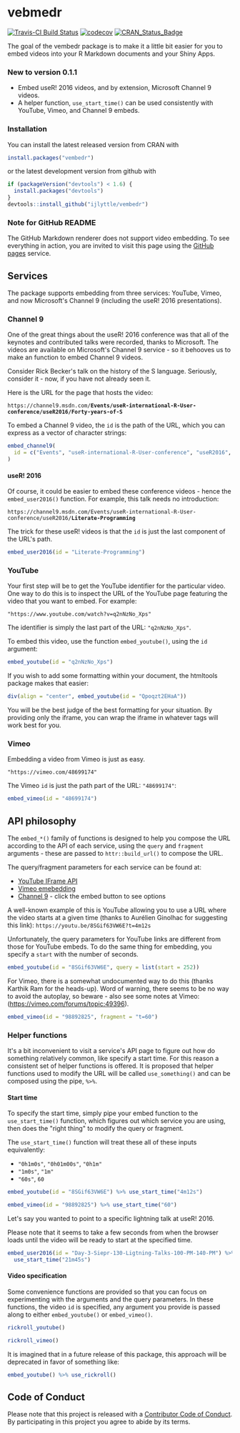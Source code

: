 
vebmedr
=======

[![Travis-CI Build Status](https://travis-ci.org/ijlyttle/vembedr.svg?branch=master)](https://travis-ci.org/ijlyttle/vembedr) [![codecov](https://codecov.io/gh/ijlyttle/vembedr/branch/master/graph/badge.svg)](https://codecov.io/gh/ijlyttle/vembedr) [![CRAN\_Status\_Badge](http://www.r-pkg.org/badges/version/vembedr)](http://cran.r-project.org/package=vembedr)

The goal of the vembedr package is to make it a little bit easier for you to embed videos into your R Markdown documents and your Shiny Apps.

### New to version 0.1.1

-   Embed useR! 2016 videos, and by extension, Microsoft Channel 9 videos.
-   A helper function, `use_start_time()` can be used consistently with YouTube, Vimeo, and Channel 9 embeds.

### Installation

You can install the latest released version from CRAN with

``` r
install.packages("vembedr")
```

or the latest development version from github with

``` r
if (packageVersion("devtools") < 1.6) {
  install.packages("devtools")
}
devtools::install_github("ijlyttle/vembedr")
```

### Note for GitHub README

The GitHub Markdown renderer does not support video embedding. To see everything in action, you are invited to visit this page using the [GitHub pages](http://ijlyttle.github.io/vembedr/) service.

Services
--------

The package supports embedding from three services: YouTube, Vimeo, and now Microsoft's Channel 9 (including the useR! 2016 presentations).

### Channel 9

One of the great things about the useR! 2016 conference was that all of the keynotes and contributed talks were recorded, thanks to Microsoft. The videos are available on Microsoft's Channel 9 service - so it behooves us to make an function to embed Channel 9 videos.

Consider Rick Becker's talk on the history of the S language. Seriously, consider it - now, if you have not already seen it.

Here is the URL for the page that hosts the video:

`https://channel9.msdn.com/`**`Events/useR-international-R-User-conference/useR2016/Forty-years-of-S`**

To embed a Channel 9 video, the `id` is the path of the URL, which you can express as a vector of character strings:

``` r
embed_channel9(
  id = c("Events", "useR-international-R-User-conference", "useR2016", "Forty-years-of-S")
)
```

#### useR! 2016

Of course, it could be easier to embed these conference videos - hence the `embed_user2016()` function. For example, this talk needs no introduction:

`https://channel9.msdn.com/Events/useR-international-R-User-conference/useR2016/`**`Literate-Programming`**

The trick for these useR! videos is that the `id` is just the last component of the URL's path.

``` r
embed_user2016(id = "Literate-Programming")
```

### YouTube

Your first step will be to get the YouTube identifier for the particular video. One way to do this is to inspect the URL of the YouTube page featuring the video that you want to embed. For example:

    "https://www.youtube.com/watch?v=q2nNzNo_Xps"

The identifier is simply the last part of the URL: `"q2nNzNo_Xps"`.

To embed this video, use the function `embed_youtube()`, using the `id` argument:

``` r
embed_youtube(id = "q2nNzNo_Xps")
```

If you wish to add some formatting within your document, the htmltools package makes that easier:

``` r
div(align = "center", embed_youtube(id = "Qpoqzt2EHaA"))
```

You will be the best judge of the best formatting for your situation. By providing only the iframe, you can wrap the iframe in whatever tags will work best for you.

### Vimeo

Embedding a video from Vimeo is just as easy.

    "https://vimeo.com/48699174"

The Vimeo `id` is just the path part of the URL: `"48699174"`:

``` r
embed_vimeo(id = "48699174")
```

API philosophy
--------------

The `embed_*()` family of functions is designed to help you compose the URL according to the API of each service, using the `query` and `fragment` arguments - these are passed to `httr::build_url()` to compose the URL.

The query/fragment parameters for each service can be found at:

-   [YouTube IFrame API](https://developers.google.com/youtube/player_parameters)
-   [Vimeo emebedding](https://developer.vimeo.com/player/embedding)
-   [Channel 9](https://channel9.msdn.com/Events/useR-international-R-User-conference/useR2016/Forty-years-of-S) - click the embed button to see options

A well-known example of this is YouTube allowing you to use a URL where the video starts at a given time (thanks to Aurélien Ginolhac for suggesting this link): `https://youtu.be/8SGif63VW6E?t=4m12s`

Unfortunately, the query parameters for YouTube links are different from those for YouTube embeds. To do the same thing for embedding, you specify a `start` with the number of seconds.

``` r
embed_youtube(id = "8SGif63VW6E", query = list(start = 252))
```

For Vimeo, there is a somewhat undocumented way to do this (thanks Karthik Ram for the heads-up). Word of warning, there seems to be no way to avoid the autoplay, so beware - also see some notes at Vimeo: (<https://vimeo.com/forums/topic:49396>).

``` r
embed_vimeo(id = "98892825", fragment = "t=60")
```

### Helper functions

It's a bit inconvenient to visit a service's API page to figure out how do something relatively common, like specify a start time. For this reason a consistent set of helper functions is offered. It is proposed that helper functions used to modify the URL will be called `use_something()` and can be composed using the pipe, `%>%`.

#### Start time

To specify the start time, simply pipe your embed function to the `use_start_time()` function, which figures out which service you are using, then does the "right thing" to modify the query or fragment.

The `use_start_time()` function will treat these all of these inputs equivalently:

-   `"0h1m0s"`, `"0h01m00s"`, `"0h1m"`
-   `"1m0s"`, `"1m"`
-   `"60s"`, `60`

``` r
embed_youtube(id = "8SGif63VW6E") %>% use_start_time("4m12s")
```

``` r
embed_vimeo(id = "98892825") %>% use_start_time("60")
```

Let's say you wanted to point to a specific lightning talk at useR! 2016.

Please note that it seems to take a few seconds from when the browser loads until the video will be ready to start at the specified time.

``` r
embed_user2016(id = "Day-3-Siepr-130-Ligtning-Talks-100-PM-140-PM") %>% 
  use_start_time("21m45s")
```

#### Video specification

Some convenience functions are provided so that you can focus on experimenting with the arguments and the query parameters. In these functions, the video `id` is specified, any argument you provide is passed along to either `embed_youtube()` or `embed_vimeo()`.

``` r
rickroll_youtube()
```

``` r
rickroll_vimeo()
```

It is imagined that in a future release of this package, this approach will be deprecated in favor of something like:

``` r
embed_youtube() %>% use_rickroll()
```

Code of Conduct
---------------

Please note that this project is released with a [Contributor Code of Conduct](CONDUCT.md). By participating in this project you agree to abide by its terms.
